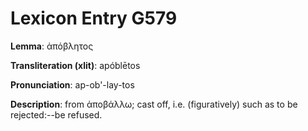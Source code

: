 # Lexicon Entry G579

**Lemma**: ἀπόβλητος

**Transliteration (xlit)**: apóblētos

**Pronunciation**: ap-ob'-lay-tos

**Description**:
from ἀποβάλλω; cast off, i.e. (figuratively) such as to be rejected:--be refused.
